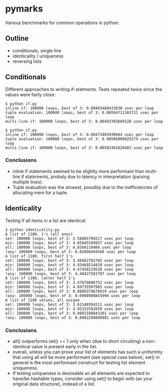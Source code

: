 # pymarks

Various benchmarks for common operations in python.

## Outline

* conditionals, single line 
* identicality / uniqueness
* reversing lists

## Conditionals

Different approaches to writing if-statments. Tests repeated twice
since the values were fairly close:

    $ python if.py 
    inline if: 100000 loops, best of 3: 0.00465488433838 usec per loop
    tuple evaluation: 100000 loops, best of 3: 0.00594711303711 usec per loop
    multi-line if: 100000 loops, best of 3: 0.00483393669128 usec per loop

    $ python if.py 
    inline if: 100000 loops, best of 3: 0.00473403930664 usec per loop
    tuple evaluation: 100000 loops, best of 3: 0.00586009025574 usec per loop
    multi-line if: 100000 loops, best of 3: 0.00503301620483 usec per loop

### Conclusions

* inline if statements seemed to be slightly more performant than
  multi-line if statements, probaly due to latency in interpretation (parsing multiple lines).
* Tuple evaluation was the slowest, possibly due to the inefficiencies of allocating mem for a tuple.

## Identicality

Testing if all items in a list are identical:

    $ python identicality.py 
    A list of 1100, 1's (all ones)
    set: 100000 loops, best of 3: 2.58085799217 usec per loop
    min: 100000 loops, best of 3: 4.85045599937 usec per loop
    all: 100000 loops, best of 3: 8.8568110466 usec per loop
    !any: 100000 loops, best of 3: 8.82808494568 usec per loop
    A list of 1100, first half 1's
    set: 100000 loops, best of 3: 3.46082782745 usec per loop
    min: 100000 loops, best of 3: 4.93469214439 usec per loop
    all: 100000 loops, best of 3: 4.47458219528 usec per loop
    !any: 100000 loops, best of 3: 4.48427581787 usec per loop
    A list of 1100, latter half 1's
    set: 100000 loops, best of 3: 3.47670006752 usec per loop
    min: 100000 loops, best of 3: 4.89735507965 usec per loop
    all: 100000 loops, best of 3: 0.0880379676819 usec per loop
    !any: 100000 loops, best of 3: 0.0908908843994 usec per loop
    A list of 1100 values, all unique
    set: 100000 loops, best of 3: 3.61140394211 usec per loop
    min: 100000 loops, best of 3: 4.95152592659 usec per loop
    all: 100000 loops, best of 3: 0.0881590843201 usec per loop
    !any: 100000 loops, best of 3: 0.0902299880981 usec per loop

### Conclusions

* all() outperforms set() == 1 only when (due to short circuiting) a non-identical value is present early in the list.
* overall, unless you can prove your list of elements has such a uniformity that using all will be more performant (see special case below), set() in general is the most performant construct for testing list element uniqueness.
* If testing uniqueness is desireable an all elements are expected to have/be hashable types, consider using set() to begin with (as your original data structure), instead of a list.